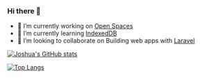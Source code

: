 ### Hi there 👋

<!--
**joshDamian/joshDamian** is a ✨ _special_ ✨ repository because its `README.md` (this file) appears on your GitHub profile.

Here are some ideas to get you started: -->
- 🔭 I’m currently working on [Open Spaces](https://github.com/joshDamian/open-spaces)
- 🌱 I’m currently learning [IndexedDB](https://developer.mozilla.org/en-US/docs/Web/API/IndexedDB_API)
- 👯 I’m looking to collaborate on Building web apps with [Laravel](https://laravel.com)
<!-- - 🤔 I’m looking for help with ...
- 💬 Ask me about ...
- 📫 How to reach me: ...
- 😄 Pronouns: ...
- ⚡ Fun fact: ... -->



[![Joshua's GitHub stats](https://github-readme-stats.vercel.app/api?username=joshDamian)](https://github.com/joshDamian/github-readme-stats)

[![Top Langs](https://github-readme-stats.vercel.app/api/top-langs/?username=joshDamian&langs_count=10)](https://github.com/joshDamian/github-readme-stats)
